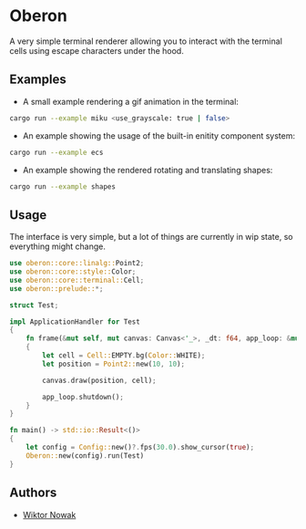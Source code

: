# Oberon

A very simple terminal renderer allowing you to interact with the terminal cells using escape characters under the hood.

## Examples

- A small example rendering a gif animation in the terminal:

```bash
cargo run --example miku <use_grayscale: true | false>
```

- An example showing the usage of the built-in enitity component system:

```bash
cargo run --example ecs
```

- An example showing the rendered rotating and translating shapes:

```bash
cargo run --example shapes
```

## Usage

The interface is very simple, but a lot of things are currently in wip state, so everything might change.

```rust
use oberon::core::linalg::Point2;
use oberon::core::style::Color;
use oberon::core::terminal::Cell;
use oberon::prelude::*;

struct Test;

impl ApplicationHandler for Test
{
    fn frame(&mut self, mut canvas: Canvas<'_>, _dt: f64, app_loop: &mut ThreadSafeLoop)
    {
        let cell = Cell::EMPTY.bg(Color::WHITE);
        let position = Point2::new(10, 10);

        canvas.draw(position, cell);

        app_loop.shutdown();
    }
}

fn main() -> std::io::Result<()>
{
    let config = Config::new()?.fps(30.0).show_cursor(true);
    Oberon::new(config).run(Test)
}
```

## Authors

- [Wiktor Nowak](@uncommon-nickname)
